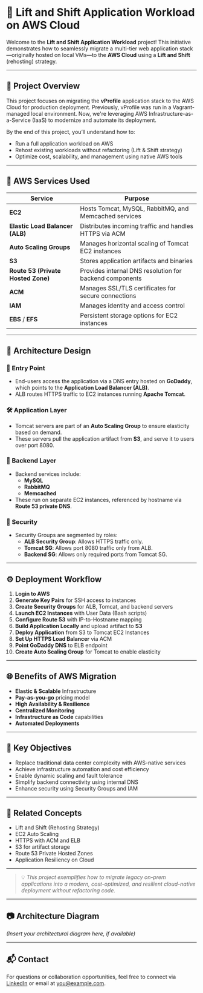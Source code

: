 # 🚀 Lift and Shift Application Workload on AWS Cloud

Welcome to the **Lift and Shift Application Workload** project! This initiative demonstrates how to seamlessly migrate a multi-tier web application stack—originally hosted on local VMs—to the **AWS Cloud** using a **Lift and Shift** (rehosting) strategy.

---

## 📌 Project Overview

This project focuses on migrating the **vProfile** application stack to the AWS Cloud for production deployment. Previously, vProfile was run in a Vagrant-managed local environment. Now, we're leveraging AWS Infrastructure-as-a-Service (IaaS) to modernize and automate its deployment.

By the end of this project, you’ll understand how to:
- Run a full application workload on AWS
- Rehost existing workloads without refactoring (Lift & Shift strategy)
- Optimize cost, scalability, and management using native AWS tools

---

## 🧰 AWS Services Used

| Service                | Purpose                                                             |
|------------------------|----------------------------------------------------------------------|
| **EC2**                | Hosts Tomcat, MySQL, RabbitMQ, and Memcached services               |
| **Elastic Load Balancer (ALB)** | Distributes incoming traffic and handles HTTPS via ACM        |
| **Auto Scaling Groups**| Manages horizontal scaling of Tomcat EC2 instances                  |
| **S3**                 | Stores application artifacts and binaries                           |
| **Route 53 (Private Hosted Zone)** | Provides internal DNS resolution for backend components   |
| **ACM**                | Manages SSL/TLS certificates for secure connections                 |
| **IAM**                | Manages identity and access control                                 |
| **EBS** / **EFS**      | Persistent storage options for EC2 instances                        |

---

## 🧱 Architecture Design

### 📡 Entry Point
- End-users access the application via a DNS entry hosted on **GoDaddy**, which points to the **Application Load Balancer (ALB)**.
- ALB routes HTTPS traffic to EC2 instances running **Apache Tomcat**.

### 🛠 Application Layer
- Tomcat servers are part of an **Auto Scaling Group** to ensure elasticity based on demand.
- These servers pull the application artifact from **S3**, and serve it to users over port 8080.

### 💾 Backend Layer
- Backend services include:
  - **MySQL**
  - **RabbitMQ**
  - **Memcached**
- These run on separate EC2 instances, referenced by hostname via **Route 53 private DNS**.

### 🔐 Security
- Security Groups are segmented by roles:
  - **ALB Security Group**: Allows HTTPS traffic only.
  - **Tomcat SG**: Allows port 8080 traffic only from ALB.
  - **Backend SG**: Allows only required ports from Tomcat SG.

---

## ⚙️ Deployment Workflow

1. **Login to AWS**
2. **Generate Key Pairs** for SSH access to instances
3. **Create Security Groups** for ALB, Tomcat, and backend servers
4. **Launch EC2 Instances** with User Data (Bash scripts)
5. **Configure Route 53** with IP-to-Hostname mapping
6. **Build Application Locally** and upload artifact to **S3**
7. **Deploy Application** from S3 to Tomcat EC2 Instances
8. **Set Up HTTPS Load Balancer** via ACM
9. **Point GoDaddy DNS** to ELB endpoint
10. **Create Auto Scaling Group** for Tomcat to enable elasticity

---

## 🌐 Benefits of AWS Migration

- **Elastic & Scalable** Infrastructure
- **Pay-as-you-go** pricing model
- **High Availability & Resilience**
- **Centralized Monitoring**
- **Infrastructure as Code** capabilities
- **Automated Deployments**

---

## 📌 Key Objectives

- Replace traditional data center complexity with AWS-native services
- Achieve infrastructure automation and cost efficiency
- Enable dynamic scaling and fault tolerance
- Simplify backend connectivity using internal DNS
- Enhance security using Security Groups and IAM

---

## 📎 Related Concepts

- Lift and Shift (Rehosting Strategy)
- EC2 Auto Scaling
- HTTPS with ACM and ELB
- S3 for artifact storage
- Route 53 Private Hosted Zones
- Application Resiliency on Cloud

---

> 💡 _This project exemplifies how to migrate legacy on-prem applications into a modern, cost-optimized, and resilient cloud-native deployment without refactoring code._

---

## 📷 Architecture Diagram

*(Insert your architectural diagram here, if available)*

---

## 📬 Contact

For questions or collaboration opportunities, feel free to connect via [LinkedIn](https://www.linkedin.com/in/YOUR-LINKEDIN-ID) or email at you@example.com.
